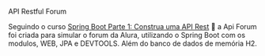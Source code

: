 API Restful Forum

Seguindo o curso [Spring Boot Parte 1: Construa uma API Rest](https://cursos.alura.com.br/course/spring-boot-api-rest) :leaves:
a Api Forum foi criada para simular o forum da Alura, utilizando o Spring Boot com os modulos, WEB, JPA e DEVTOOLS. Além do banco de dados de memória H2.
